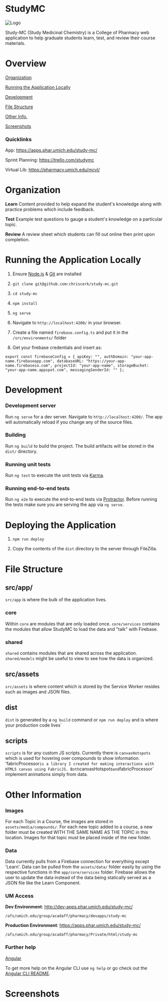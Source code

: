 # StudyMC

<img align="center" src="https://raw.githubusercontent.com/chriscerk/studymc/master/readme/studymc-logo.jpg" alt="Logo">

Study-MC (Study Medicinal Chemistry) is a College of Pharmacy web application to help graduate students learn, test, and review their course materials.

# Overview

[Organization](https://github.com/chriscerk/study-mc#organization)

[Running the Application Locally](https://github.com/chriscerk/study-mc#running-the-application-locally)

[Development](https://github.com/chriscerk/study-mc#development)

[File Structure](https://github.com/chriscerk/study-mc#file-structure)

[Other Info.](https://github.com/chriscerk/studymc#other-information)

[Screenshots](https://github.com/chriscerk/studymc#screenshots)

### Quicklinks
App: https://apps.phar.umich.edu/study-mc/

Sprint Planning: https://trello.com/studymc

Virtual Lib: https://pharmacy.umich.edu/mcvl/


# Organization
<strong>Learn</strong>
Content provided to help expand the student's knowledge along with practice problems which include feedback.

<strong>Test</strong>
Example test questions to gauge a student's knowledge on a particular topic.

<strong>Review</strong>
A review sheet which students can fill out online then print upon completion.


# Running the Application Locally


1. Ensure [Node.js](https://nodejs.org/en/) & [Git](https://git-scm.com/downloads) are installed

2. `git clone git@github.com:chriscerk/study-mc.git`

3. `cd study-mc`

4. `npm install`

5. `ng serve` 

6. Navigate to `http://localhost:4200/` in your browser.

7. Create a file named `firebase.config.ts` and put it in the `/src/environments/` folder

8. Get your firebase credentials and insert as:

`export const firebaseConfig = {
    apiKey: "",
    authDomain: "your-app-name.firebaseapp.com",
    databaseURL: "https://your-app-name.firebaseio.com",
    projectId: "your-app-name",
    storageBucket: "your-app-name.appspot.com",
    messagingSenderId: ""
  };`

# Development

### Development server
Run `ng serve` for a dev server. Navigate to `http://localhost:4200/`. The app will automatically reload if you change any of the source files.


### Building

Run `ng build` to build the project. The build artifacts will be stored in the `dist/` directory.


### Running unit tests

Run `ng test` to execute the unit tests via [Karma](https://karma-runner.github.io).


### Running end-to-end tests

Run `ng e2e` to execute the end-to-end tests via [Protractor](http://www.protractortest.org/).
Before running the tests make sure you are serving the app via `ng serve`.


# Deploying the Application

1. `npm run deploy` 

2. Copy the contents of the `dist` directory to the server through FileZilla.


# File Structure

## src/app/
`src/app` is where the bulk of the application lives. 

### core
Within `core` are modules that are only loaded once. `core/services` contains the modules that allow StudyMC to load the data and "talk" with Firebase.

### shared
`shared` contains modules that are shared across the application. `shared/models` might be useful to view to see how the data is organized.

## src/assets
`src/assets` is where content which is stored by the Service Worker resides such as images and JSON files. 

## dist
`dist` is generated by a `ng build` command or `npm run deploy` and is where your production code lives`

## scripts
`scripts` is for any custom JS scripts. Currently there is `canvasHotspots` which is used for hovering over compounds to show information. 'fabricProcessor` is a library I created for making interactions with HTML5 canvas using FabricJS. Both `canvasHotspots` and `fabricProcessor` implement animations simply from data.

# Other Information

### Images

For each Topic in a Course, the images are stored in `assets/media/compounds/`. For each new topic added to a course, a new folder must be created WITH THE SAME NAME AS THE TOPIC in this location. Images for that topic must be placed inside of the new folder. 


### Data

Data currently pulls from a Firebase connection for everything except 'Learn'. Data can be pulled from the `assets/data/` folder easily by using the respective functions in the `app/core/services` folder. Firebase allows the user to update the data instead of the data being statically served as a JSON file like the Learn Component.


### UM Access

<strong>Dev Environment</strong>: http://dev-apps.phar.umich.edu/study-mc/

`/afs/umich.edu/group/acadaff/pharmacy/devapps/study-mc`

<strong>Production Environment</strong>: https://apps.phar.umich.edu/study-mc/

`/afs/umich.edu/group/acadaff/pharmacy/Private/html/study-mc`


### Further help

[Angular](https://angular.io)

To get more help on the Angular CLI use `ng help` or go check out the [Angular CLI README](https://github.com/angular/angular-cli/blob/master/README.md).

# Screenshots
